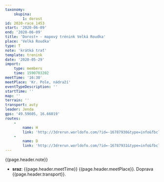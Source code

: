 ```yaml
---
taxonomy:
    skupina:
        1: dorost
id: 2020-race_1453
start: '2020-06-09'
end: '2020-06-09'
title: 'Dorost+ - mapový trénink Velká Roudka'
place: 'Velká Roudka'
type: T
note: 'krátká trať'
template: trenink
date: '2020-05-29'
import:
    type: members
    time: 1590703202
meetTime: '16:30'
meetPlace: 'Kr. Pole, nádraží'
eventTypeDescription: ''
startTime: ''
map: ''
terrain: ''
transport: auty
leader: Jenda
gps: '49.59605, 16.66019'
routes:
    -
        name: H
        link: 'http://3drerun.worldofo.com/?id=-16787930&type=info&fbclid=IwAR1z6prkwS6xVZHHTBrcZ2bWLFsm6ac4P6pFq_XNZXYvimTyTYiD_wl_jpk'
    -
        name: D
        link: 'http://3drerun.worldofo.com/?id=-16787931&type=info&fbclid=IwAR0wLgopewZmFtpPZMmIQMqERNtTzHQoFxC94GCl96hSvF5aBkeraeVgcIw'
---
```

{{page.header.note}}
* **sraz**: {{page.header.meetTime}} {{page.header.meetPlace}}. Doprava {{page.header.transport}}.
